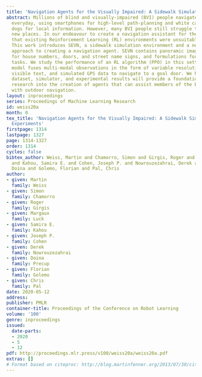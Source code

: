 ```yaml
---
title: 'Navigation Agents for the Visually Impaired: A Sidewalk Simulator and Experiments'
abstract: Millions of blind and visually-impaired (BVI) people navigate urban environments
  everyday, using smartphones for high-level path-planning and white canes or guide
  dogs for local information. However, many BVI people still struggle to travel to
  new places. In our endeavour to create a navigation assistant for the BVI, we found
  that existing Reinforcement Learning (RL) environments were unsuitable for the task.
  This work introduces SEVN, a sidewalk simulation environment and a neural network-based
  approach to creating a navigation agent. SEVN contains panoramic images with labels
  for house numbers, doors, and street name signs, and formulations for several navigation
  tasks. We study the performance of an RL algorithm (PPO) in this setting. Our policy
  model fuses multi-modal observations in the form of variable resolution images,
  visible text, and simulated GPS data to navigate to a goal door. We hope that this
  dataset, simulator, and experimental results will provide a foundation for further
  research into the creation of agents that can assist members of the BVI community
  with outdoor navigation.
layout: inproceedings
series: Proceedings of Machine Learning Research
id: weiss20a
month: 0
tex_title: 'Navigation Agents for the Visually Impaired: A Sidewalk Simulator and
  Experiments'
firstpage: 1314
lastpage: 1327
page: 1314-1327
order: 1314
cycles: false
bibtex_author: Weiss, Martin and Chamorro, Simon and Girgis, Roger and Luck, Margaux
  and Kahou, Samira E. and Cohen, Joseph P. and Nowrouzezahrai, Derek and Precup,
  Doina and Golemo, Florian and Pal, Chris
author:
- given: Martin
  family: Weiss
- given: Simon
  family: Chamorro
- given: Roger
  family: Girgis
- given: Margaux
  family: Luck
- given: Samira E.
  family: Kahou
- given: Joseph P.
  family: Cohen
- given: Derek
  family: Nowrouzezahrai
- given: Doina
  family: Precup
- given: Florian
  family: Golemo
- given: Chris
  family: Pal
date: 2020-05-12
address: 
publisher: PMLR
container-title: Proceedings of the Conference on Robot Learning
volume: '100'
genre: inproceedings
issued:
  date-parts:
  - 2020
  - 5
  - 12
pdf: http://proceedings.mlr.press/v100/weiss20a/weiss20a.pdf
extras: []
# Format based on citeproc: http://blog.martinfenner.org/2013/07/30/citeproc-yaml-for-bibliographies/
---
```

